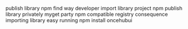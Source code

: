 publish library npm find way developer import library project npm publish library privately myget party npm compatible registry consequence importing library easy running npm install oncehubui